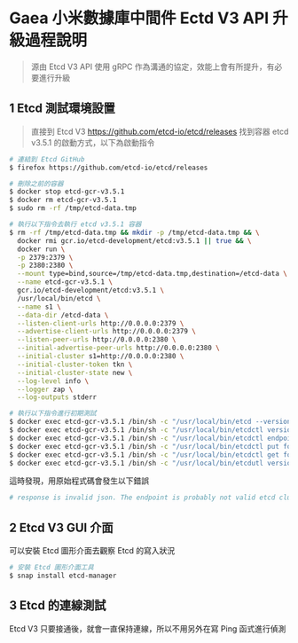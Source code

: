 # Gaea 小米數據庫中間件 Ectd V3 API 升級過程說明

> 源由 Etcd V3 API 使用 gRPC 作為溝通的協定，效能上會有所提升，有必要進行升級

## 1 Etcd 測試環境設置 

> 直接到 Etcd V3 https://github.com/etcd-io/etcd/releases 找到容器 etcd v3.5.1 的啟動方式，以下為啟動指令

```bash
# 連結到 Etcd GitHub
$ firefox https://github.com/etcd-io/etcd/releases

# 刪除之前的容器
$ docker stop etcd-gcr-v3.5.1
$ docker rm etcd-gcr-v3.5.1
$ sudo rm -rf /tmp/etcd-data.tmp

# 執行以下指令去執行 etcd v3.5.1 容器
$ rm -rf /tmp/etcd-data.tmp && mkdir -p /tmp/etcd-data.tmp && \
  docker rmi gcr.io/etcd-development/etcd:v3.5.1 || true && \
  docker run \
  -p 2379:2379 \
  -p 2380:2380 \
  --mount type=bind,source=/tmp/etcd-data.tmp,destination=/etcd-data \
  --name etcd-gcr-v3.5.1 \
  gcr.io/etcd-development/etcd:v3.5.1 \
  /usr/local/bin/etcd \
  --name s1 \
  --data-dir /etcd-data \
  --listen-client-urls http://0.0.0.0:2379 \
  --advertise-client-urls http://0.0.0.0:2379 \
  --listen-peer-urls http://0.0.0.0:2380 \
  --initial-advertise-peer-urls http://0.0.0.0:2380 \
  --initial-cluster s1=http://0.0.0.0:2380 \
  --initial-cluster-token tkn \
  --initial-cluster-state new \
  --log-level info \
  --logger zap \
  --log-outputs stderr

# 執行以下指令進行初期測試
$ docker exec etcd-gcr-v3.5.1 /bin/sh -c "/usr/local/bin/etcd --version"
$ docker exec etcd-gcr-v3.5.1 /bin/sh -c "/usr/local/bin/etcdctl version"
$ docker exec etcd-gcr-v3.5.1 /bin/sh -c "/usr/local/bin/etcdctl endpoint health"
$ docker exec etcd-gcr-v3.5.1 /bin/sh -c "/usr/local/bin/etcdctl put foo bar"
$ docker exec etcd-gcr-v3.5.1 /bin/sh -c "/usr/local/bin/etcdctl get foo"
$ docker exec etcd-gcr-v3.5.1 /bin/sh -c "/usr/local/bin/etcdutl version"
```

這時發現，用原始程式碼會發生以下錯誤

```bash
# response is invalid json. The endpoint is probably not valid etcd cluster endpoint.
```

## 2 Etcd V3 GUI 介面

可以安裝 Etcd 圖形介面去觀察 Etcd 的寫入狀況

```bash
# 安裝 Etcd 圖形介面工具
$ snap install etcd-manager
```

## 3 Etcd 的連線測試

Etcd V3 只要接通後，就會一直保持連線，所以不用另外在寫 Ping 函式進行偵測

